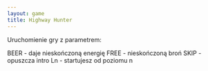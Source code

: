 ```yaml
---
layout: game
title: Highway Hunter
---
```


Uruchomienie gry z parametrem:

BEER 	- daje nieskończoną energię
FREE 	- nieskończoną broń
SKIP 	- opuszcza intro
Ln 	- startujesz od poziomu n
